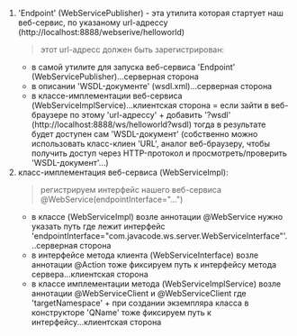 
1. 'Endpoint' (WebServicePublisher) - эта утилита которая стартует наш веб-сервис, по указаному url-адрессу (http://localhost:8888/webserive/helloworld)
   > этот url-адресс должен быть зарегистрирован:
     - в самой утилите для запуска веб-сервиса 'Endpoint' (WebServicePublisher)...серверная сторона
     - в описании 'WSDL-документе' (wsdl.xml)...серверная сторона
     - в классе-имплементации веб-сервиса (WebServiceImplService)...клиентская сторона
     = если зайти в веб-браузере по этому 'url-адрессу' + добавить '?wsdl' (http://localhost:8888/ws/helloworld?wsdl) тогда в результате будет доступен сам 'WSDL-документ'
       (собственно можно использовать класс-клиен 'URL', аналог веб-браузеру, чтобы получить доступ через HTTP-протокол и просмотреть/проверить 'WSDL-документ'...)
2. класс-имплементация веб-сервиса (WebServiceImpl):
   > регистрируем интерфейс нашего веб-сервиса  @WebService(endpointInterface="...")
     - в классе (WebServiceImpl) возле аннотации @WebService нужно указать путь где лежит интерфейс 'endpointInterface="com.javacode.ws.server.WebServiceInterface"'...серверная сторона
     - в интерфейсе метода клиента (WebServiceInterface) возле аннотации @Action тоже фиксируем путь к интерфейсу метода сервера...клиентская сторона
     - в классе имплементации метода (WebServiceImplService) возле аннотации @WebServiceClient и @WebServiceClient где 'targetNamespace' + при создании экземпляра класса в конструкторе 'QName' тоже фиксируем путь к интерфейсу...клиентская сторона